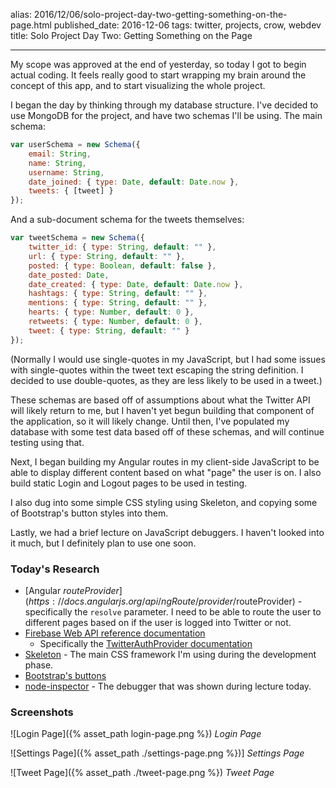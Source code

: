 alias: 2016/12/06/solo-project-day-two-getting-something-on-the-page.html
published_date: 2016-12-06
tags: twitter, projects, crow, webdev
title: Solo Project Day Two: Getting Something on the Page
___

My scope was approved at the end of yesterday, so today I got to begin actual coding. It feels really good to start wrapping my brain around the concept of this app, and to start visualizing the whole project.

I began the day by thinking through my database structure. I've decided to use MongoDB for the project, and have two schemas I'll be using. The main schema:

```javascript
var userSchema = new Schema({
	email: String,
	name: String,
	username: String,
	date_joined: { type: Date, default: Date.now },
	tweets: { [tweet] }
});
```

And a sub-document schema for the tweets themselves:

```javascript
var tweetSchema = new Schema({
	twitter_id: { type: String, default: "" },
	url: { type: String, default: "" },
	posted: { type: Boolean, default: false },
	date_posted: Date,
	date_created: { type: Date, default: Date.now },
	hashtags: { type: String, default: "" },
	mentions: { type: String, default: "" },
	hearts: { type: Number, default: 0 },
	retweets: { type: Number, default: 0 },
	tweet: { type: String, default: "" }
});
```

(Normally I would use single-quotes in my JavaScript, but I had some issues with single-quotes within the tweet text escaping the string definition. I decided to use double-quotes, as they are less likely to be used in a tweet.)

These schemas are based off of assumptions about what the Twitter API will likely return to me, but I haven't yet begun building that component of the application, so it will likely change. Until then, I've populated my database with some test data based off of these schemas, and will continue testing using that.

Next, I began building my Angular routes in my client-side JavaScript to be able to display different content based on what "page" the user is on. I also build static Login and Logout pages to be used in testing.

I also dug into some simple CSS styling using Skeleton, and copying some of Bootstrap's button styles into them.

Lastly, we had a brief lecture on JavaScript debuggers. I haven't looked into it much, but I definitely plan to use one soon.

### Today's Research

- [Angular $routeProvider](https://docs.angularjs.org/api/ngRoute/provider/$routeProvider) - specifically the `resolve` parameter. I need to be able to route the user to different pages based on if the user is logged into Twitter or not.
- [Firebase Web API reference documentation](https://firebase.google.com/docs/reference/js/)
	- Specifically the [TwitterAuthProvider documentation](https://firebase.google.com/docs/reference/js/firebase.auth.TwitterAuthProvider)
- [Skeleton](http://getskeleton.com) - The main CSS framework I'm using during the development phase.
- [Bootstrap's buttons](http://getbootstrap.com/css/#buttons)
- [node-inspector](https://github.com/node-inspector/node-inspector) - The debugger that was shown during lecture today.

### Screenshots

![Login Page]({% asset_path login-page.png %})
*Login Page*

![Settings Page]({% asset_path ./settings-page.png %})]
*Settings Page*

![Tweet Page]({% asset_path ./tweet-page.png %})
*Tweet Page*
